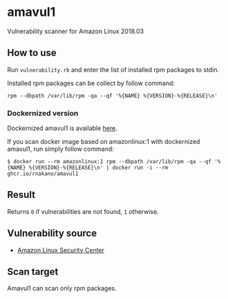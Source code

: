 # amavul1
Vulnerability scanner for Amazon Linux 2018.03

## How to use

Run `vulnerability.rb` and enter the list of installed rpm packages to stdin.

Installed rpm packages can be collect by follow command:

```
rpm --dbpath /var/lib/rpm -qa --qf '%{NAME} %{VERSION}-%{RELEASE}\n'
```

### Dockernized version

Dockernized amavul1 is available [here](https://github.com/users/rnakano/packages/container/amavul1/31145).

If you scan docker image based on amazonlinux:1 with dockernized amavul1, run simply follow command:

```
$ docker run --rm amazonlinux:1 rpm --dbpath /var/lib/rpm -qa --qf '%{NAME} %{VERSION}-%{RELEASE}\n' | docker run -i --rm ghcr.io/rnakano/amavul1
```

## Result

Returns `0` if vulnerabilities are not found, `1` otherwise.

## Vulnerability source

* [Amazon Linux Security Center](https://alas.aws.amazon.com/)

## Scan target

Amavul1 can scan only rpm packages.
